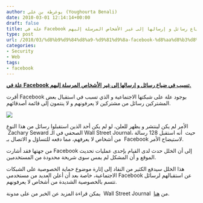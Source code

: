 ```yaml
---
author: يوغرطة بن علي (Youghourta Benali)
date: 2010-03-01 12:14:14+00:00
draft: false
title: علة في Facebook تسبب في ضياع رسائل و إرسالها إلى غير الأشخاص المرسلة إليهم.
type: post
url: /2010/03/%d8%b9%d9%84%d8%a9-%d9%81%d9%8a-facebook-%d8%aa%d8%b3%d8%a8%d8%a8-%d9%81%d9%8a-%d8%b6%d9%8a%d8%a7%d8%b9-%d8%b1%d8%b3%d8%a7%d8%a6%d9%84-%d9%88-%d8%a5%d8%b1%d8%b3%d8%a7%d9%84%d9%87%d8%a7-%d8%a5%d9%84/
categories:
- Security
- Web
tags:
- facebook
---
```


[**علة في Facebook تسبب في ضياع رسائل و إرسالها إلى غير الأشخاص المرسلة  إليهم.**](https://www.it-scoop.com/2010/03/%d8%b9%d9%84%d8%a9-%d9%81%d9%8a-facebook-%d8%aa%d8%b3%d8%a8%d8%a8-%d9%81%d9%8a-%d8%b6%d9%8a%d8%a7%d8%b9-%d8%b1%d8%b3%d8%a7%d8%a6%d9%84-%d9%88-%d8%a5%d8%b1%d8%b3%d8%a7%d9%84%d9%87%d8%a7-%d8%a5%d9%84/)


أقرت Facebook بوجود علة على شبكتها الاجتماعية و الذي تسبب في استقبال بعض المشتركين رسائل من مشتركين لا يعرفونهم و لا ينتمون إلى قائمة أصدقائهم.

[![](https://www.it-scoop.com/wp-content/uploads/2010/03/facebook_conf.jpg)
](https://www.it-scoop.com/2010/03/%d8%b9%d9%84%d8%a9-%d9%81%d9%8a-facebook-%d8%aa%d8%b3%d8%a8%d8%a8-%d9%81%d9%8a-%d8%b6%d9%8a%d8%a7%d8%b9-%d8%b1%d8%b3%d8%a7%d8%a6%d9%84-%d9%88-%d8%a5%d8%b1%d8%b3%d8%a7%d9%84%d9%87%d8%a7-%d8%a5%d9%84/)

الأمر لم يكن لينتشر و يظهر للعلن، لو لم يكن أحد الذين استقبلوا رسائل من هذا النوع  Zachary Seward الصحفي في الـ Wall Street Journal، حيث  أنه استقبل 128 رسالة من أشخاص لا يعرفهم، مما دفعه للتساؤل و الاتصال بـ  Facebook لاستيضاح الأمر.

من جهتها فقد أشارت Facebook إلى أن الخلل حدث لدى القيام بإحدى عمليات تحديث الموقع و أن المشكل لم يمس سوى شريحة محدودة من المستخدمين.

هذا الخلل سيدفع الكثير من النقاد إلى إثارة موضوع حماية الخصوصية على الشبكات الاجتماعية، خاصة بعد أن أعلن العديد من مستخدمي Facebook عن استقبالهم لرسائل تتسم بالخصوصية الشديدة من أشخاص لا يعرفونهم.

يمكن قراءة المزيد عن الخبر من على مدونة  Wall Street Journal  من [هنا](http://blogs.wsj.com/digits/2010/02/25/the-inbox-of-an-accidental-facebook-voyeur/).
